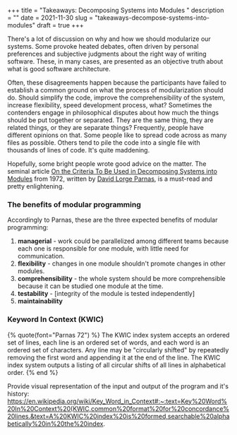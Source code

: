 +++
title = "Takeaways: Decomposing Systems into Modules "
description = ""
date = 2021-11-30
slug = "takeaways-decompose-systems-into-modules"
draft = true
+++

There's a lot of discussion on why and how we should modularize our systems.
Some provoke heated debates, often driven by personal preferences and subjective
judgments about the right way of writing software. These, in many cases, are
presented as an objective truth about what is good software architecture.

Often, these disagreements happen because the participants have failed to
establish a common ground on what the process of modularization should do.
Should simplify the code, improve the comprehensibility of the system, increase
flexibility, speed development process, what? Sometimes the contenders engage in
philosophical disputes about how much the things should be put together or
separated. They are the same thing, they are related things, or they are
separate things? Frequently, people have different opinions on that. Some people
like to spread code across as many files as possible. Others tend to pile the
code into a single file with thousands of lines of code. It's quite maddening.

Hopefully, some bright people wrote good advice on the matter. The seminal
article [On the Criteria To Be Used in Decomposing Systems into
Modules](http://citeseer.ist.psu.edu/viewdoc/summary?doi=10.1.1.132.7232) from
1972, written by [David Lorge
Parnas](https://en.wikipedia.org/wiki/David_Parnas), is a must-read and pretty
enlightening.

### The benefits of modular programming

Accordingly to Parnas, these are the three expected benefits of modular
programming:

1. **managerial** - work could be parallelized among different teams because
   each one is responsible for one module, with little need for communication.
2. **flexibility** - changes in one module shouldn't promote changes in other
   modules.
3. **comprehensibility** - the whole system should be more comprehensible
   because it can be studied one module at the time.
4. **testability** - [integrity of the module is tested independently]
5. **maintainability**

### Keyword In Context (KWIC)

{% quote(font="Parnas 72") %}
The KWIC index system accepts an ordered set of lines, each line is an ordered
set of words, and each word is an ordered set of characters. Any line may be
"circularly shifted" by repeatedly removing the first word and appending it at
the end of the line. The KWIC index system outputs a listing of all circular
shifts of all lines in alphabetical order.
{% end %}

Provide visual representation of the input and output of the program and it's
history: https://en.wikipedia.org/wiki/Key_Word_in_Context#:~:text=Key%20Word%20In%20Context%20(KWIC,common%20format%20for%20concordance%20lines.&text=A%20KWIC%20index%20is%20formed,searchable%20alphabetically%20in%20the%20index.

